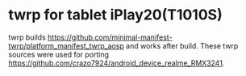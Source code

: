 # twrp for tablet iPlay20(T1010S)
twrp builds https://github.com/minimal-manifest-twrp/platform_manifest_twrp_aosp and works after build.
These twrp sources were used for porting https://github.com/crazo7924/android_device_realme_RMX3241.
